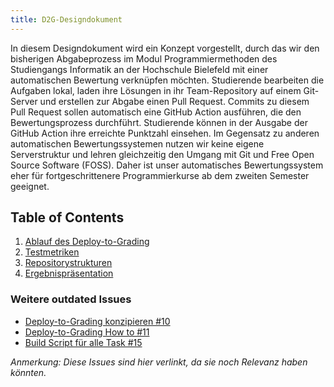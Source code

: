 ```yaml
---
title: D2G-Designdokument
---
```


In diesem Designdokument wird ein Konzept vorgestellt, durch das wir den bisherigen Abgabeprozess im Modul Programmiermethoden des Studiengangs Informatik an der Hochschule Bielefeld mit einer automatischen Bewertung verknüpfen möchten. Studierende bearbeiten die Aufgaben lokal, laden ihre Lösungen in ihr Team-Repository auf einem Git-Server und erstellen zur Abgabe einen Pull Request. Commits zu diesem Pull Request sollen automatisch eine GitHub Action ausführen, die den Bewertungsprozess durchführt. Studierende können in der Ausgabe der GitHub Action ihre erreichte Punktzahl einsehen. Im Gegensatz zu anderen automatischen Bewertungssystemen nutzen wir keine eigene Serverstruktur und lehren gleichzeitig den Umgang mit Git und Free Open Source Software (FOSS). Daher ist unser automatisches Bewertungssystem eher für fortgeschrittenere Programmierkurse ab dem zweiten Semester geeignet.

## Table of Contents

1. [Ablauf des Deploy-to-Grading](d2g_procedure.md)
2. [Testmetriken](metrics.md)
3. [Repositorystrukturen](repository_structure/README.md)
4. [Ergebnispräsentation](result_presentation.md)


### Weitere outdated Issues
- [Deploy-to-Grading konzipieren #10](https://github.com/Programmiermethoden/Deploy-to-Grading/issues/10)
- [Deploy-to-Grading How to #11](https://github.com/Programmiermethoden/Deploy-to-Grading/issues/11)
- [Build Script für alle Task #15](https://github.com/Programmiermethoden/Deploy-to-Grading/issues/15)

*Anmerkung: Diese Issues sind hier verlinkt, da sie noch Relevanz haben könnten.*
